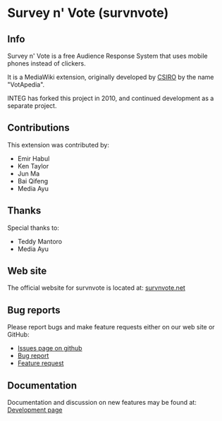 Survey n' Vote (survnvote)
==========================

Info
----

Survey n' Vote is a free Audience Response System that uses mobile phones instead of clickers.

It is a MediaWiki extension, originally developed by [CSIRO](http://www.ict.csiro.au/downloads.php) by the name "VotApedia".

INTEG has forked this project in 2010, and continued development as a separate project.

Contributions
-------------

This extension was contributed by:

*   Emir Habul
*   Ken Taylor
*   Jun Ma
*   Bai Qifeng
*   Media Ayu 

Thanks
------

Special thanks to:

*   Teddy Mantoro
*   Media Ayu 

Web site
--------

The official website for survnvote is located at: [survnvote.net](http://www.survnvote.net/)

Bug reports
-----------

Please report bugs and make feature requests either on our web site or GitHub:

*   [Issues page on github](http://github.com/emiraga/survnvote.net/issues)
*   [Bug report](http://www.survnvote.net/wiki/Bug_report)
*   [Feature request](http://www.survnvote.net/wiki/Feature_request)

Documentation
-------------

Documentation and discussion on new features may be found at: [Development page](http://www.survnvote.net/wiki/Category:Development)

